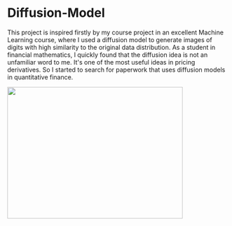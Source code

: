 # Diffusion-Model

This project is inspired firstly by my course project in an excellent Machine Learning course, where I used a diffusion model to generate images of digits with high similarity to the original data distribution. As a student in financial mathematics, I quickly found that the diffusion idea is not an unfamiliar word to me. It's one of the most useful ideas in pricing derivatives. So I started to search for paperwork that uses diffusion models in quantitative finance.
 

<img src="https://github.com/YuweiUltra/Diffusion-Model-/assets/61675471/3e56142a-485b-41d3-9584-bf0a0a26037a" width="400" height="300">
